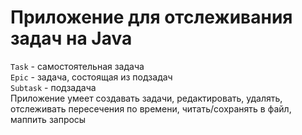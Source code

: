 # Приложение для отслеживания задач на Java
`Task` - самостоятельная задача  
`Epic` - задача, состоящая из подзадач  
`Subtask` - подзадача  
Приложение умеет создавать задачи, редактировать, удалять, отслеживать пересечения по времени, читать/сохранять в файл, маппить запросы
